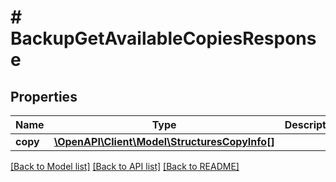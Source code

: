 # # BackupGetAvailableCopiesResponse

## Properties

Name | Type | Description | Notes
------------ | ------------- | ------------- | -------------
**copy** | [**\OpenAPI\Client\Model\StructuresCopyInfo[]**](StructuresCopyInfo.md) |  | [optional]

[[Back to Model list]](../../README.md#models) [[Back to API list]](../../README.md#endpoints) [[Back to README]](../../README.md)
